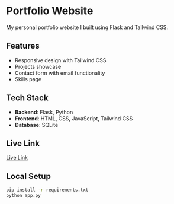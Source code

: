 # Portfolio Website

My personal portfolio website I built using Flask and Tailwind CSS.


## Features
- Responsive design with Tailwind CSS
- Projects showcase
- Contact form with email functionality
- Skills page

## Tech Stack
- **Backend**: Flask, Python
- **Frontend**: HTML, CSS, JavaScript, Tailwind CSS
- **Database**: SQLite

## Live Link

[Live Link](https://talalshreidi.com/)

## Local Setup
```bash
pip install -r requirements.txt
python app.py
```
